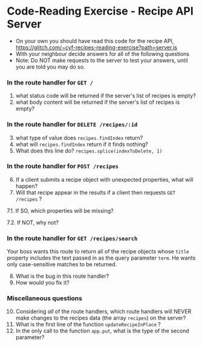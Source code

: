 # Code-Reading Exercise - Recipe API Server

* On your own you should have read this code for the recipe API, https://glitch.com/~cyf-recipes-reading-exercise?path=server.js
* With your neighbour decide answers for all of the following questions
* Note: Do NOT make requests to the server to test your answers, until you are told you may do so.

### In the route handler for `GET /`
1. what status code will be returned if the server's list of recipes is empty?
2. what body content will be returned if the server's list of recipes is empty?

### In the route handler for `DELETE /recipes/:id`
3. what type of value does `recipes.findIndex` return?
4. what will `recipes.findIndex` return if it finds nothing?
5. What does this line do? ```recipes.splice(indexToDelete, 1)``` 

### In the route handler for `POST /recipes`
6. If a client submits a recipe object with unexpected properties, what will happen?
7. Will that recipe appear in the results if a client then requests `GET /recipes` ?

7.1. If SO, which properties will be missing?

7.2. If NOT, why not?

### In the route handler for `GET /recipes/search`
Your boss wants this route to return all of the recipe objects whose `title` property includes the text passed in as the query parameter `term`.  He wants only case-sensitive matches to be returned.

8. What is the bug in this route handler?  
9. How would you fix it?

### Miscellaneous questions

10. Considering *all* of the route handlers, which route handlers will NEVER make changes to the recipes data (the array `recipes`) on the server?
11. What is the first line of the function `updateRecipeInPlace` ?
12. In the only call to the function `app.put`, what is the type of the second parameter?
